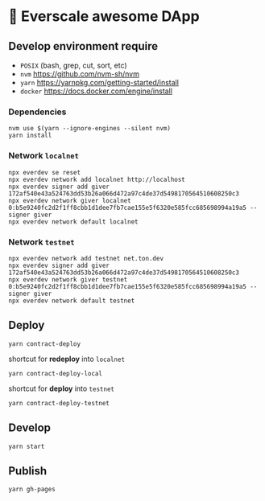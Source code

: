 # 🚀 Everscale awesome DApp

## Develop environment require

- `POSIX` (bash, grep, cut, sort, etc)
- `nvm` https://github.com/nvm-sh/nvm
- `yarn` https://yarnpkg.com/getting-started/install
- `docker` https://docs.docker.com/engine/install 

### Dependencies

```shell
nvm use $(yarn --ignore-engines --silent nvm)
yarn install
```

### Network `localnet`

```shell
npx everdev se reset
npx everdev network add localnet http://localhost
npx everdev signer add giver 172af540e43a524763dd53b26a066d472a97c4de37d5498170564510608250c3
npx everdev network giver localnet 0:b5e9240fc2d2f1ff8cbb1d1dee7fb7cae155e5f6320e585fcc685698994a19a5 --signer giver
npx everdev network default localnet
```

### Network `testnet`

```shell
npx everdev network add testnet net.ton.dev
npx everdev signer add giver 172af540e43a524763dd53b26a066d472a97c4de37d5498170564510608250c3
npx everdev network giver testnet 0:b5e9240fc2d2f1ff8cbb1d1dee7fb7cae155e5f6320e585fcc685698994a19a5 --signer giver
npx everdev network default testnet
```

## Deploy

```shell
yarn contract-deploy
```
shortcut for **redeploy** into `localnet`
```shell
yarn contract-deploy-local
```
shortcut for **deploy** into `testnet`
```shell
yarn contract-deploy-testnet
```

## Develop

```shell
yarn start
```

## Publish

```shell
yarn gh-pages
```
